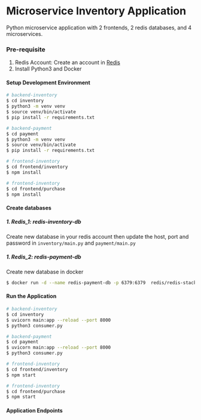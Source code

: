 # Microservice Inventory Application
Python microservice application with 2 frontends, 2 redis databases, and 4 microservices.

### Pre-requisite

1. Redis Account: Create an account in [Redis](https://redis.io/)
2. Install Python3 and Docker


#### Setup Development Environment
```bash
# backend-inventory
$ cd inventory
$ python3 -m venv venv
$ source venv/bin/activate
$ pip install -r requirements.txt

# backend-payment
$ cd payment
$ python3 -m venv venv
$ source venv/bin/activate
$ pip install -r requirements.txt

# frontend-inventory
$ cd frontend/inventory
$ npm install

# frontend-inventory
$ cd frontend/purchase
$ npm install
```

#### Create databases

##### 1. Redis_1: redis-inventory-db
Create new database in your redis account then update the host, port and password in `inventory/main.py` and `payment/main.py`

##### 1. Redis_2: redis-payment-db
Create new database in docker
```bash
$ docker run -d --name redis-payment-db -p 6379:6379  redis/redis-stack-server:latest
```


#### Run the Application
```bash
# backend-inventory
$ cd inventory
$ uvicorn main:app --reload --port 8000
$ python3 consumer.py

# backend-payment
$ cd payment
$ uvicorn main:app --reload --port 8000
$ python3 consumer.py

# frontend-inventory
$ cd frontend/inventory
$ npm start

# frontend-inventory
$ cd frontend/purchase
$ npm start
```

#### Application Endpoints


